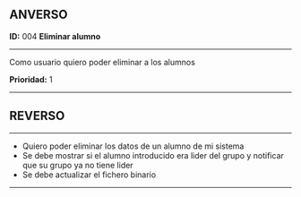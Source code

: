 ## ANVERSO

**ID:** 004 **Eliminar alumno**

---

Como usuario quiero poder eliminar a los alumnos

**Prioridad:** 1

---

## REVERSO
---

* Quiero poder eliminar los datos de un alumno de mi sistema
* Se debe mostrar si el alumno introducido era lider del grupo y notificar que su grupo ya no tiene lider
* Se debe actualizar el fichero binario

---
